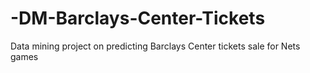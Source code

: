# -DM-Barclays-Center-Tickets
Data mining project on predicting Barclays Center tickets sale for Nets games
